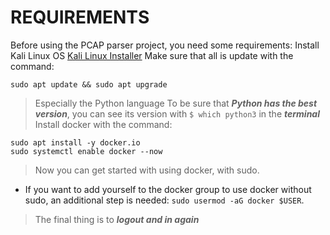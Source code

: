 # REQUIREMENTS
Before using the PCAP parser project, you need some requirements:
Install Kali Linux OS [Kali Linux Installer](https://www.kali.org/get-kali/#kali-platforms)
Make sure that all is update with the command: 
```
sudo apt update && sudo apt upgrade
```
 > Especially the Python language
To be sure that **_Python has the best version_**, you can see its version with `$ which python3` in the **_terminal_**
Install docker with the command:
```
sudo apt install -y docker.io
sudo systemctl enable docker --now
```
> Now you can get started with using docker, with sudo.
  - If you want to add yourself to the docker group to use docker without sudo, an additional step is needed: `sudo usermod -aG docker $USER`.
> The final thing is to **_logout and in again_** 


